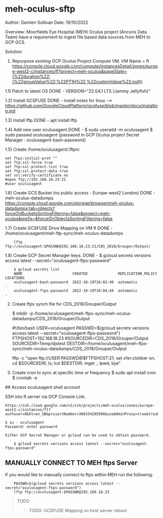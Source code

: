 # meh-oculus-sftp

Author: Damien Sullivan
Date: 19/10/2022 

Overview: Moorfields Eye Hospital (MEH) Oculus project (Ancoris Data Team) have a requirement to ingest file based data sources from MEH to GCP GCS.  

Solution: 
1) Repurpose existing GCP Oculus Project Compute VM. VM Name = ft   
	https://console.cloud.google.com/compute/instancesDetail/zones/europe-west2-c/instances/ft?project=meh-oculus&pageState=(%22duration%22:(%22groupValue%22:%22PT1H%22,%22customValue%22:null))
    
1.1) Patch to latest OS 
	    DONE - VERSION="22.04.1 LTS (Jammy Jellyfish)"

1.2) Install GCSFUSE
	    DONE - install notes for linux --> https://github.com/GoogleCloudPlatform/gcsfuse/blob/master/docs/installing.md

1.3) Install lftp 
	    DONE - apt install lftp 

1.4) Add new user oculusagent
	    DONE - 	$ sudo useradd -m oculusagent
		$ sudo passwd oculusagent (password in GCP Oculus project Secret Manager : oculusagent-bash-password) 

1.5) Create /home/oculusagent/.lftprc 
	   
```   
set ftps:initial-prot ""
set ftp:ssl-force true
set ftp:ssl-protect-list true
set ftp:ssl-protect-data true
set ssl:verify-certificate no
#open ftp://192.168.18.23:21
#user oculusagent
```

1.6) Create GCS Bucket (no public access - Europe-west2 London)
	    DONE - 	meh-oculus-datadumps
		https://console.cloud.google.com/storage/browser/meh-oculus-datadumps;tab=objects?forceOnBucketsSortingFiltering=false&project=meh-oculus&prefix=&forceOnObjectsSortingFiltering=false 

1.7) Create GCSFUSE Drive Mapping on VM ft
	    DONE - /home/oculusagent/meh-ftp-sync/meh-oculus-datadumps

	    lftp ftp://oculusagent:$PASSWD@192.168.18.23:21/CDS_2018/Grouper/Output/

1.8) Create GCP Secret Manager keys. 
	    DONE - 
	    $ gcloud secrets versions access latest --secret="oculusagent-ftps-password"

        $ gcloud secrets list
        NAME                       CREATED              REPLICATION_POLICY  LOCATIONS
        oculusagent-bash-password  2022-10-19T10:02:49  automatic           -
        oculusagent-ftps-password  2022-10-19T10:04:44  automatic           -
	
2) Create ftps synch file for CDS_2018/Grouper/Output

	$ mkdir -p /home/oculusagent/meh-ftps-sync/meh-oculus-datadumps/CDS_2018/Grouper/Output
	
    #!/bin/bash
    USER=oculusagent
    PASSWD=$(gcloud secrets versions access latest --secret="oculusagent-ftps-password")
    FTPSHOST=192.168.18.23
    #SOURCEDIR=CDS_2018/Grouper/Output
    SOURCEDIR=Temp/djstest
    DESTDIR=/home/oculusagent/meh-ftps-sync/meh-oculus-datadumps/CDS_2018/Grouper/Output

    lftp -c "open ftp://$USER:$PASSWD@$FTPSHOST:21; set xfer:clobber on; cd $SOURCEDIR; ls; lcd $DESTDIR; mget *.*; lpwd; bye"

3) Create cron to sync at specific time or frequency
	$ sudo apt install cron 
	$ crontab -e  

	
## Access oculusagent shell account

SSH into ft server via GCP Console Link. 

    https://ssh.cloud.google.com/v2/ssh/projects/meh-oculus/zones/europe-west2-c/instances/ft?authuser=0&hl=en_GB&projectNumber=366334205566&useAdminProxy=true&troubleshoot4005Enabled=true&troubleshoot255Enabled=true&sshTroubleshootingToolEnabled=true&regional=true

	$ su - oculusagent
	Password: enter password 

    Either GCP Secret Manager or gcloud can be used to obtain password. 

	    $ gcloud secrets versions access latest --secret="oculusagent-ftps-password"


## MANUALLY CONNECT TO MEH ftps Server

If you would like to manually connect to ftps within MEH run the following:

        PASSWD=$(gcloud secrets versions access latest --secret="oculusagent-ftps-password")
        lftp ftp://oculusagent:$PASSWD@192.168.18.23


> TODO
>> TODO: GCSFUSE Mapping on host server reboot